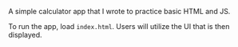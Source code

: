 A simple calculator app that I wrote to practice basic HTML and JS.

To run the app, load `index.html`. Users will utilize the UI that is then displayed.

